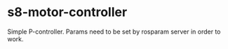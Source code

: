 s8-motor-controller
===================

Simple P-controller. Params need to be set by rosparam server in order to work.
